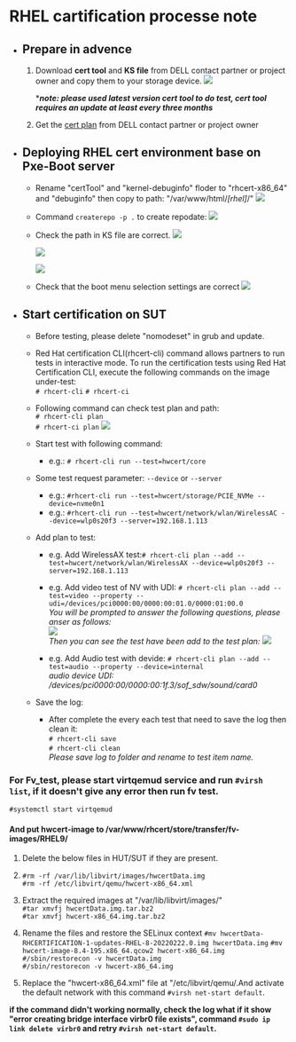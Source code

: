 # RHEL cartification processe note


- ## Prepare in advence

    1. Download **cert tool** and **KS file** from DELL contact partner or project owner and copy them to your storage device.
        ![](https://drive.google.com/u/0/uc?id=1vmXqGqvyuzUaxIeekj-vYWb9huXt3_ip&export=download)
        
        ****note: please used latest version cert tool to do test, cert tool requires an update at least every three months***

    2. Get the [cert plan](https://drive.google.com/drive/folders/1fZv0OvV9PspJNC5exRYGg1QmrkmUtv3H?usp=share_link) from DELL contact partner or project owner
    
- ## Deploying RHEL cert environment base on Pxe-Boot server 

    - Rename "certTool" and "kernel-debuginfo" floder to "rhcert-x86_64" and "debuginfo" then copy to path: "/var/www/html/*[rhel]*/"
        ![](https://drive.google.com/u/0/uc?id=13_NNWEMHCOC_yoNA-klE_Zde9Of2yC5W&export=download)
    - Command `createrepo -p .` to create repodate: 
        ![](https://drive.google.com/u/0/uc?id=10VT_IB8LEbP9sCLkxCs3kkAU7F0bOs-P&export=download)

    - Check the path in KS file are correct.
        ![](https://drive.google.com/u/0/uc?id=1Ihu-t5Y0WygtCVQMkNzI8tX0DsbwpmAb&export=download)
        
        ![](https://drive.google.com/u/0/uc?id=1-ijEERiuLrcFfktfkM3ZvArrJ8oGX9cP&export=download)
        
        ![](https://drive.google.com/u/0/uc?id=16yKbD-S1zIyB301n0iK9XdhvMvRxJjpc&export=download)
    - Check that the boot menu selection settings are correct
        ![](https://drive.google.com/u/0/uc?id=1bxNgiIGmY6B96ri70aIj16C1YB81tkWo&export=download)
    
    
    

- ## Start certification on SUT
    - Before testing, please delete "nomodeset" in grub and update.
    - Red Hat certification CLI(rhcert-cli) command allows partners to run tests in interactive mode. To run the certification tests using Red Hat Certification CLI, execute the following commands on the image under-test:  
    `# rhcert-cli`
    `# rhcert-ci`
    
    - Following command can check test plan and path:  
    `# rhcert-cli plan`  
    `# rhcert-ci plan`
    ![](https://drive.google.com/u/0/uc?id=1fMtvTGAUX2_ASsFfzXksptR6wrplbvuN&export=download)
    
    - Start test with following command:  
        - e.g.: `# rhcert-cli run --test=hwcert/core`
    
    - Some test request parameter: `--device` or `--server`  
        - e.g.: `#rhcert-cli run --test=hwcert/storage/PCIE_NVMe --device=nvme0n1`   
        - e.g.: `#rhcert-cli run --test=hwcert/network/wlan/WirelessAC --device=wlp0s20f3 --server=192.168.1.113`
    
    - Add plan to test:  
        - e.g. Add WirelessAX test:`# rhcert-cli plan --add --test=hwcert/network/wlan/WirelessAX --device=wlp0s20f3 --server=192.168.1.113`  
        
        - e.g. Add video test of NV with UDI: `# rhcert-cli plan --add --test=video --property --udi=/devices/pci0000:00/0000:00:01.0/0000:01:00.0`  
        *You will be prompted to answer the following questions, please anser as follows:*  
        ![](https://drive.google.com/u/0/uc?id=1EMisdjVJJN-pPUrHYRPZM1F5kBUqbriB&export=download)  
        *Then you can see the test have been add to the test plan:*
        ![](https://drive.google.com/u/0/uc?id=1uIPZdQqGgl0nTJFt-5uyjueKVmtwtWb3&export=download)
        
        - e.g. Add Audio test with devide: `# rhcert-cli plan --add --test=audio --property --device=internal`  
        *audio device UDI: /devices/pci0000:00/0000:00:1f.3/sof_sdw/sound/card0*
    
    - Save the log:
        - After complete the every each test that need to save the log then clean it:  
        `# rhcert-cli save`  
        `# rhcert-cli clean`  
        *Please save log to folder and rename to test item name.*
        
### For Fv_test, please start virtqemud service and run `#virsh list`, if it doesn't give any error then run fv test.
`#systemctl start virtqemud`

#### **And put hwcert-image to /var/www/rhcert/store/transfer/fv-images/RHEL9/**


1.	Delete the below files in HUT/SUT if they are present.  
2.	`#rm -rf /var/lib/libvirt/images/hwcertData.img`  
`#rm -rf /etc/libvirt/qemu/hwcert-x86_64.xml`
3.	Extract the required images at "/var/lib/libvirt/images/"  
`#tar xmvfj hwcertData.img.tar.bz2`  
`#tar xmvfj hwcert-x86_64.img.tar.bz2`  
4.	Rename the files and restore the SELinux context
`#mv hwcertData-RHCERTIFICATION-1-updates-RHEL-8-20220222.0.img hwcertData.img`
`#mv hwcert-image-8.4-195.x86_64.qcow2 hwcert-x86_64.img`  
`#/sbin/restorecon -v hwcertData.img`  
`#/sbin/restorecon -v hwcert-x86_64.img`  

5. Replace the "hwcert-x86_64.xml" file at "/etc/libvirt/qemu/.And activate the default network with this command `#virsh net-start default`.

**if the command didn't working normally, check the log what if it show "error creating bridge interface virbr0 file exists", command `#sudo ip link delete virbr0` and retry `#virsh net-start default`.**